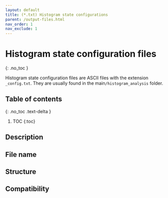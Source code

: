 ```yaml
---
layout: default
title: (*.txt) Histogram state configurations
parent: /output-files.html
nav_order: 1
nav_exclude: 1
---
```



# Histogram state configuration files
{: .no_toc }

Histogram state configuration files are ASCII files with the extension `_config.txt`. They are usually found in the main`/histogram_analysis` folder.

## Table of contents
{: .no_toc .text-delta }

1. TOC
{:toc}

## Description

## File name

## Structure

## Compatibility
